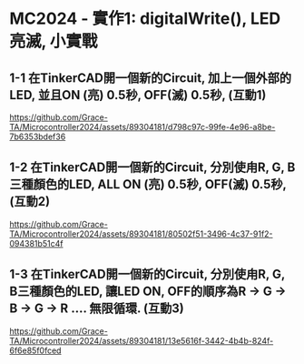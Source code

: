 # MC2024 - 實作1: digitalWrite(), LED亮滅, 小實戰

## 1-1 在TinkerCAD開一個新的Circuit, 加上一個外部的LED, 並且ON (亮) 0.5秒, OFF(滅) 0.5秒, (互動1)

https://github.com/Grace-TA/Microcontroller2024/assets/89304181/d798c97c-99fe-4e96-a8be-7b6353bdef36

## 1-2 在TinkerCAD開一個新的Circuit, 分別使甪R, G, B三種顏色的LED, ALL ON (亮) 0.5秒, OFF(滅) 0.5秒, (互動2)

https://github.com/Grace-TA/Microcontroller2024/assets/89304181/80502f51-3496-4c37-91f2-094381b51c4f

## 1-3 在TinkerCAD開一個新的Circuit, 分別使甪R, G, B三種顏色的LED, 讓LED ON, OFF的順序為R → G → B → G → R .... 無限循環. (互動3)

https://github.com/Grace-TA/Microcontroller2024/assets/89304181/13e5616f-3442-4b4b-824f-6f6e85f0fced

